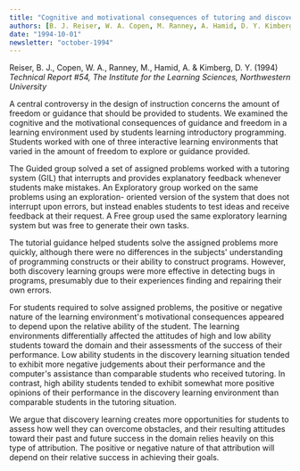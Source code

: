 ```yaml
---
title: "Cognitive and motivational consequences of tutoring and discovery learning"
authors: [B. J. Reiser, W. A. Copen, M. Ranney, A. Hamid, D. Y. Kimberg]
date: "1994-10-01"
newsletter: "october-1994"
---
```


Reiser, B. J., Copen, W. A., Ranney, M., Hamid, A. & Kimberg, D. Y. (1994) \
*Technical Report #54, The Institute for the Learning Sciences, Northwestern University*

A central controversy in the design of instruction concerns the amount of freedom or guidance that should be provided to students. We examined the cognitive and the motivational consequences of guidance and freedom in a learning environment used by students learning introductory programming. Students worked with one of three interactive learning environments that varied in the amount of freedom to explore or guidance provided.

The Guided group solved a set of assigned problems worked with a tutoring system (GIL) that interrupts and provides explanatory feedback whenever students make mistakes. An Exploratory group worked on the same problems using an exploration- oriented version of the system that does not interrupt upon errors, but instead enables students to test ideas and receive feedback at their request. A Free group used the same exploratory learning system but was free to generate their own tasks.

The tutorial guidance helped students solve the assigned problems more quickly, although there were no differences in the subjects' understanding of programming constructs or their ability to construct programs. However, both discovery learning groups were more effective in detecting bugs in programs, presumably due to their experiences finding and repairing their own errors.

For students required to solve assigned problems, the positive or negative nature of the learning environment's motivational consequences appeared to depend upon the relative ability of the student. The learning environments differentially affected the attitudes of high and low ability students toward the domain and their assessments of the success of their performance. Low ability students in the discovery learning situation tended to exhibit more negative judgements about their performance and the computer's assistance than comparable students who received tutoring. In contrast, high ability students tended to exhibit somewhat more positive opinions of their performance in the discovery learning environment than comparable students in the tutoring situation.

We argue that discovery learning creates more opportunities for students to assess how well they can overcome obstacles, and their resulting attitudes toward their past and future success in the domain relies heavily on this type of attribution. The positive or negative nature of that attribution will depend on their relative success in achieving their goals.
